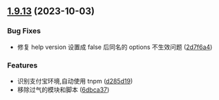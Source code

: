 ## [1.9.13](https://github.com/qiu8310/mora-scripts/compare/v1.9.12...v1.9.13) (2023-10-03)


### Bug Fixes

* 修复 help version 设置成 false 后同名的 options 不生效问题 ([2d7f6a4](https://github.com/qiu8310/mora-scripts/commit/2d7f6a4bbab9447b6ddf731424103ab9263fe4df))


### Features

* 识别支付宝环境,自动使用 tnpm ([d285d19](https://github.com/qiu8310/mora-scripts/commit/d285d1923a5704f81d3add16bb431478c34e7ff6))
* 移除过气的模块和脚本 ([6dbca37](https://github.com/qiu8310/mora-scripts/commit/6dbca374ae9a4ed43356b5848082000b01a9387b))



